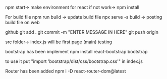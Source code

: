 npm start-> make environment for react 
if not work-> npm install

For build file
npm run build -> update build file
npx serve -s build -> posting build file on web

github 
git add .
git commit -m "ENTER MESSAGE IN HERE"
git push origin

src folder-> index.js will be first page (main)
testing

bootstrap has been implement
npm install react-bootstrap bootstrap

to use it
put 
"import 'bootstrap/dist/css/bootstrap.css'" in index.js

Router has been added
npm i -D react-router-dom@latest

